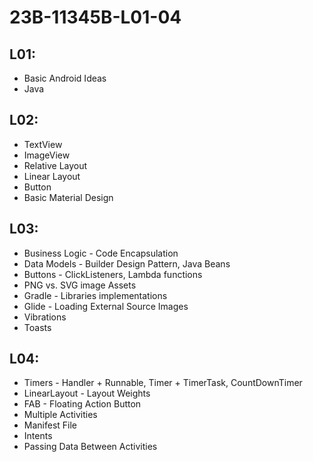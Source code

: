# 23B-11345B-L01-04
## L01:
- Basic Android Ideas
- Java

## L02:
- TextView
- ImageView
- Relative Layout
- Linear Layout
- Button
- Basic Material Design

## L03:
* Business Logic - Code Encapsulation
* Data Models - Builder Design Pattern, Java Beans
* Buttons - ClickListeners, Lambda functions
* PNG vs. SVG image Assets
* Gradle - Libraries implementations
* Glide - Loading External Source Images
* Vibrations
* Toasts

## L04:
* Timers - Handler + Runnable, Timer + TimerTask, CountDownTimer
* LinearLayout - Layout Weights
* FAB - Floating Action Button
* Multiple Activities
* Manifest File
* Intents
* Passing Data Between Activities
